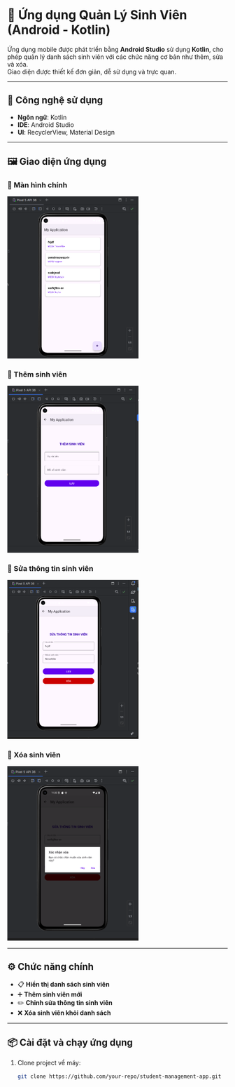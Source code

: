 # 📱 Ứng dụng Quản Lý Sinh Viên (Android - Kotlin)

Ứng dụng mobile được phát triển bằng **Android Studio** sử dụng **Kotlin**, cho phép quản lý danh sách sinh viên với các chức năng cơ bản như thêm, sửa và xóa.  
Giao diện được thiết kế đơn giản, dễ sử dụng và trực quan.  

---

## 🚀 Công nghệ sử dụng
- **Ngôn ngữ**: Kotlin  
- **IDE**: Android Studio  
- **UI**: RecyclerView, Material Design  

---

## 🖼️ Giao diện ứng dụng

### 🔹 Màn hình chính
<img src="img/1.png" alt="Main Screen" width="300">

### 🔹 Thêm sinh viên
<img src="img/2.png" alt="Add Student" width="300">

### 🔹 Sửa thông tin sinh viên
<img src="img/3.png" alt="Edit Student" width="300">

### 🔹 Xóa sinh viên
<img src="img/4.png" alt="Delete Student" width="300">

---

## ⚙️ Chức năng chính
- 📋 **Hiển thị danh sách sinh viên**  
- ➕ **Thêm sinh viên mới**  
- ✏️ **Chỉnh sửa thông tin sinh viên**  
- ❌ **Xóa sinh viên khỏi danh sách**  

---

## 📦 Cài đặt và chạy ứng dụng
1. Clone project về máy:
   ```bash
   git clone https://github.com/your-repo/student-management-app.git
